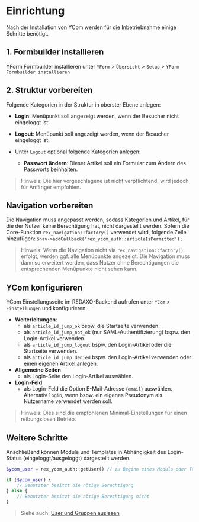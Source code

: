 # Einrichtung

Nach der Installation von YCom werden für die Inbetriebnahme einige Schritte benötigt.

## 1. Formbuilder installieren

YForm Formbuilder installieren unter `YForm` > `Übersicht` > `Setup` > `YForm Formbuilder installieren`

## 2. Struktur vorbereiten

Folgende Kategorien in der Struktur in oberster Ebene anlegen:

* **Login**: Menüpunkt soll angezeigt werden, wenn der Besucher nicht eingeloggt ist.

* **Logout**: Menüpunkt soll angezeigt werden, wenn der Besucher eingeloggt ist.

* Unter `Logout` optional folgende Kategorien anlegen:

  * **Passwort ändern**: Dieser Artikel soll ein Formular zum Ändern des Passworts beinhalten.

> Hinweis: Die hier vorgeschlagene ist nicht verpflichtend, wird jedoch für Anfänger empfohlen.

## Navigation vorbereiten

Die Navigation muss angepasst werden, sodass Kategorien und Artikel, für die der Nutzer keine Berechtigung hat, nicht dargestellt werden. Sofern die Core-Funktion `rex_navigation::factory()` verwendet wird, folgende Zeile hinzufügen: `$nav->addCallback('rex_ycom_auth::articleIsPermitted');`

> Hinweis: Wenn die Navigation nicht via `rex_navigation::factory()` 
erfolgt, werden ggf. alle Menüpunkte angezeigt. Die Navigation muss dann so erweitert werden, dass Nutzer ohne Berechtigungen die entsprechenden Menüpunkte nicht sehen kann.

## YCom konfigurieren

YCom Einstellungsseite im REDAXO-Backend aufrufen unter `YCom` > `Einstellungen` und konfigurieren:

* **Weiterleitungen**: 
  * als `article_id_jump_ok` bspw. die Startseite verwenden. 
  * als `article_id_jump_not_ok` (nur SAML-Authentifizierung) bspw. den Login-Artikel verwenden. 
  * als `article_id_jump_logout` bspw. den Login-Artikel oder die Startseite verwenden. 
  * als `article_id_jump_denied` bspw. den Login-Artikel verwenden oder einen eigenen Artikel anlegen.
* **Allgemeine Seiten**
  * als Login-Seite den Login-Artikel auswählen.
* **Login-Feld**
  * als Login-Feld die Option E-Mail-Adresse (`email`) auswählen. Alternativ `login`, wenn bspw. ein eigenes Pseudonym als Nutzername verwendet werden soll. 

> Hinweis: Dies sind die empfohlenen Minimal-Einstellungen für einen reibungslosen Betrieb.

## Weitere Schritte

Anschließend können Module und Templates in Abhängigkeit des Login-Status (eingeloggt/ausgeloggt) dargestellt werden. 

```php
$ycom_user = rex_ycom_auth::getUser() // zu Beginn eines Moduls oder Templates

if ($ycom_user) {
	// Benutzter besitzt die nötige Berechtigung
} else {
	// Benutzter besitzt die nötige Berechtigung nicht
}
```
> Siehe auch: [User und Gruppen auslesen](index.php?page=ycom/docs&mdfile=06_user_groups)
